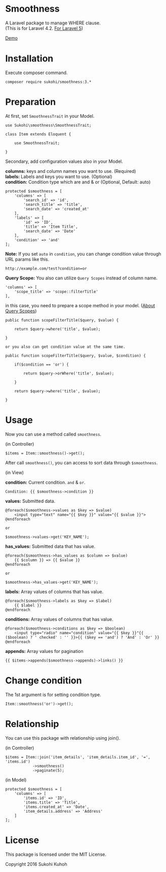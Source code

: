 # Smoothness
A Laravel package to manage WHERE clause.  
(This is for Laravel 4.2. [For Laravel 5](https://github.com/SUKOHI/Smoothness))

[Demo](http://demo-laravel52.capilano-fw.com/smoothness)

# Installation

Execute composer command.

    composer require sukohi/smoothness:3.*

# Preparation

At first, set `SmoothnessTrait` in your Model.

    use Sukohi\smoothness\SmoothnessTrait;
    
    class Item extends Eloquent {
    
        use SmoothnessTrait;

    }

Secondary, add configuration values also in your Model.

**columns:** keys and column names you want to use. (Required)  
**labels:** Labels and keys you want to use. (Optional)  
**condition:** Condition type which are and &amp; or (Optional, Default: auto)  

	protected $smoothness = [
		'columns' => [
			'search_id' => 'id',
			'search_title' => 'title',
			'search_date' => 'created_at'
		],
		'labels' => [
			'id' => 'ID',
			'title' => 'Item Title',
			'search_date' => 'Date'
		],
		'condition' => 'and'
	];

**Note:**  If you set `auto` in `condition`, you can change condition value through URL params like this.  

    http://example.com/test?condition=or

**Query Scope:** You also can utilize `Query Scopes` instead of column name.  

    'columns' => [
        'scope_title' => 'scope::filterTitle'
    ],

in this case, you need to prepare a scope method in your model. ([About Query Scopes](https://laravel.com/docs/4.2/eloquent#query-scopes))
    
    public function scopeFilterTitle($query, $value) {

        return $query->where('title', $value);

    }
    
    or you also can get condition value at the same time.
    
    public function scopeFilterTitle($query, $value, $condition) {

        if($condition == 'or') {
        
            return $query->orWhere('title', $value);
        
        }

        return $query->where('title', $value);

    }

# Usage

Now you can use a method called `smoothness`.

(in Controller)

    $items = Item::smoothness()->get();

After call `smoothness()`, you can access to sort data through `$smoothness`.
    
(in View)

**condition:** Current condition. `and` &amp; `or`.

    Condition: {{ $smoothness->condition }}
    
**values:** Submitted data.
    
    @foreach($smoothness->values as $key => $value)
        <input type="text" name="{{ $key }}" value="{{ $value }}">
    @endforeach
    
    or
        
    $smoothness->values->get('KEY_NAME');

**has_values:** Submitted data that has value. 

    @foreach($smoothness->has_values as $column => $value)
        {{ $column }} => {{ $value }}
    @endforeach

    or
        
    $smoothness->has_values->get('KEY_NAME');

**labels:** Array values of columns that has value.

    @foreach($smoothness->labels as $key => $label)
        {{ $label }}
    @endforeach

**conditions:** Array values of columns that has value.

    @foreach($smoothness->conditions as $key => $boolean)
        <input type="radio" name="condition" value="{{ $key }}"{{ ($boolean) ? ' checked' : '' }}>{{ ($key == 'and') ? 'And' : 'Or' }}
    @endforeach

**appends:** Array values for pagination
  
    {{ $items->appends($smoothness->appends)->links() }}

# Change condition
The 1st argument is for setting condition type.

    Item::smoothness('or')->get();

# Relationship

You can use this package with relationship using join().

(in Controller)

    $items = Item::join('item_details', 'item_details.item_id', '=', 'items.id')
                ->smoothness()
                ->paginate(5);

(in Model)

	protected $smoothness = [
		'columns' => [
			'items.id' => 'ID',
			'items.title' => 'Title',
			'items.created_at' => 'Date',
			'item_details.address' => 'Address'
		]
	];

# License

This package is licensed under the MIT License.

Copyright 2016 Sukohi Kuhoh